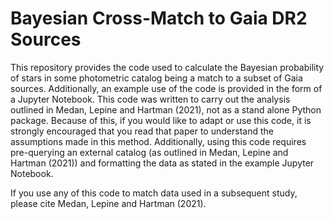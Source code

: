 # Bayesian Cross-Match to Gaia DR2 Sources

This repository provides the code used to calculate the Bayesian probability of stars in some photometric catalog being a match to a subset of Gaia sources. Additionally, an example use of the code is provided in the form of a Jupyter Notebook. This code was written to carry out the analysis outlined in Medan, Lepine and Hartman (2021), not as a stand alone Python package. Because of this, if you would like to adapt or use this code, it is strongly encouraged that you read that paper to understand the assumptions made in this method. Additionally, using this code requires pre-querying an external catalog (as outlined in Medan, Lepine and Hartman (2021)) and formatting the data as stated in the example Jupyter Notebook.

If you use any of this code to match data used in a subsequent study, please cite Medan, Lepine and Hartman (2021).
